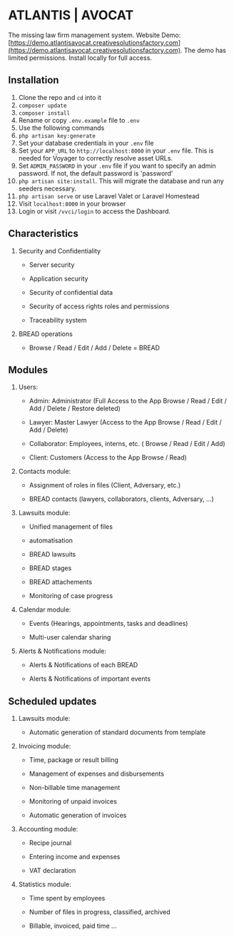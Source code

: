 # ATLANTIS | AVOCAT
The missing law firm management system.
Website Demo: [https://demo.atlantisavocat.creativesolutionsfactory.com](https://demo.atlantisavocat.creativesolutionsfactory.com). 
The demo has limited permissions. Install locally for full access.

## Installation

1. Clone the repo and `cd` into it
1. `composer update`
1. `composer install`
1. Rename or copy `.env.example` file to `.env`
1. Use the following commands
1. `php artisan key:generate`
1. Set your database credentials in your `.env` file
1. Set your `APP_URL` to `http://localhost:8000` in your `.env` file. This is needed for Voyager to correctly resolve asset URLs.
1. Set `ADMIN_PASSWORD` in your `.env` file if you want to specify an admin password. If not, the default password is 'password'
1. `php artisan site:install`. This will migrate the database and run any seeders necessary.
1. `php artisan serve` or use Laravel Valet or Laravel Homestead
1. Visit `localhost:8000` in your browser
1. Login or visit `/vvci/login` to access the Dashboard.

## Characteristics

1. Security and Confidentiality

    - Server security

    - Application security

    - Security of confidential data

    - Security of access rights roles and permissions

    - Traceability system

1. BREAD operations

    - Browse / Read / Edit / Add / Delete = BREAD

## Modules

1. Users:

    - Admin: Administrator (Full Access to the App  Browse / Read / Edit / Add / Delete / Restore deleted)

    - Lawyer: Master Lawyer (Access to the App  Browse / Read / Edit / Add / Delete)

    - Collaborator: Employees, interns, etc. ( Browse / Read / Edit / Add)

    - Client: Customers (Access to the App  Browse / Read)

1. Contacts module:

    - Assignment of roles in files (Client, Adversary, etc.)

    - BREAD contacts (lawyers, collaborators, clients, Adversary, ...)

1. Lawsuits module:

    - Unified management of files

    - automatisation

    - BREAD lawsuits

    - BREAD stages

    - BREAD attachements

    - Monitoring of case progress


1. Calendar module:

    - Events (Hearings, appointments, tasks and deadlines)

    - Multi-user calendar sharing

1. Alerts & Notifications module:

    - Alerts & Notifications of each BREAD

    - Alerts & Notifications of important events

## Scheduled updates

1. Lawsuits module:

    - Automatic generation of standard documents from template

1. Invoicing module:

    - Time, package or result billing

    - Management of expenses and disbursements

    - Non-billable time management

    - Monitoring of unpaid invoices

    - Automatic generation of invoices

1. Accounting module:

    - Recipe journal

    - Entering income and expenses

    - VAT declaration


1. Statistics module:

    - Time spent by employees

    - Number of files in progress, classified, archived

    - Billable, invoiced, paid time ...
